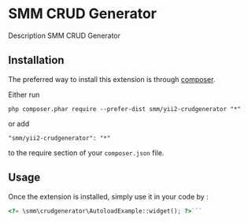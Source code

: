 SMM CRUD Generator
==================
Description SMM CRUD Generator

Installation
------------

The preferred way to install this extension is through [composer](http://getcomposer.org/download/).

Either run

```
php composer.phar require --prefer-dist smm/yii2-crudgenerator "*"
```

or add

```
"smm/yii2-crudgenerator": "*"
```

to the require section of your `composer.json` file.


Usage
-----

Once the extension is installed, simply use it in your code by  :

```php
<?= \smm\crudgenerator\AutoloadExample::widget(); ?>```